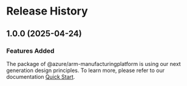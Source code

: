 # Release History
    
## 1.0.0 (2025-04-24)

### Features Added

The package of @azure/arm-manufacturingplatform is using our next generation design principles. To learn more, please refer to our documentation [Quick Start](https://aka.ms/azsdk/js/mgmt/quickstart).
